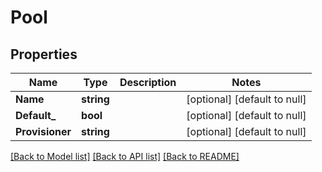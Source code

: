 # Pool

## Properties
Name | Type | Description | Notes
------------ | ------------- | ------------- | -------------
**Name** | **string** |  | [optional] [default to null]
**Default_** | **bool** |  | [optional] [default to null]
**Provisioner** | **string** |  | [optional] [default to null]

[[Back to Model list]](../README.md#documentation-for-models) [[Back to API list]](../README.md#documentation-for-api-endpoints) [[Back to README]](../README.md)


